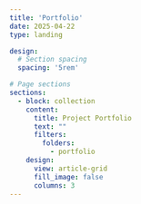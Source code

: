 ```yaml
---
title: 'Portfolio'
date: 2025-04-22
type: landing

design:
  # Section spacing
  spacing: '5rem'

# Page sections
sections:
  - block: collection
    content:
      title: Project Portfolio
      text: ""
      filters:
        folders:
          - portfolio
    design:
      view: article-grid
      fill_image: false
      columns: 3
---
```

